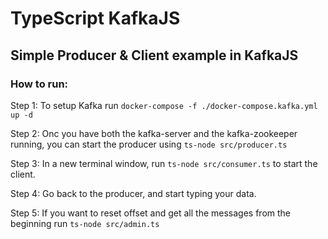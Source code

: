# TypeScript KafkaJS 

## Simple Producer & Client example in KafkaJS

### How to run:

Step 1: To setup Kafka run `docker-compose -f ./docker-compose.kafka.yml up -d`

Step 2: Onc you have both the kafka-server and the kafka-zookeeper running, you can start the producer using `ts-node src/producer.ts`

Step 3: In a new terminal window, run `ts-node src/consumer.ts` to start the client. 

Step 4: Go back to the producer, and start typing your data. 

Step 5: If you want to reset offset and get all the messages from the beginning run `ts-node src/admin.ts`
